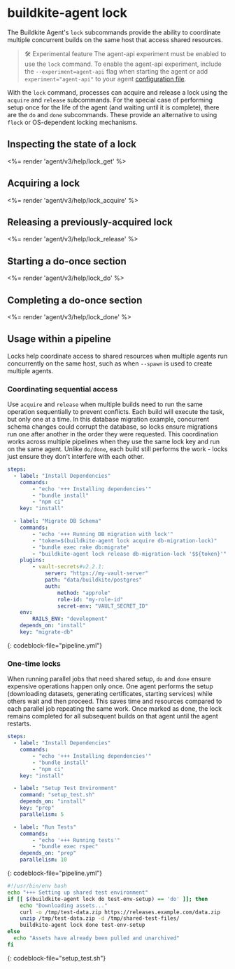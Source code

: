 # buildkite-agent lock

The Buildkite Agent's `lock` subcommands provide the ability to coordinate multiple concurrent builds on the same host that access shared resources.

> 🛠 Experimental feature
> The agent-api experiment must be enabled to use the `lock` command. To enable the agent-api experiment, include the `--experiment=agent-api` flag when starting the agent or add `experiment="agent-api"` to your agent [configuration file](/docs/agent/v3/configuration).

With the `lock` command, processes can acquire and release a lock using the `acquire` and `release` subcommands. For the special case of performing setup once for the life of the agent (and waiting until it is complete), there are the `do` and `done` subcommands. These provide an alternative to using `flock` or OS-dependent locking mechanisms.

## Inspecting the state of a lock

<%= render 'agent/v3/help/lock_get' %>

## Acquiring a lock

<%= render 'agent/v3/help/lock_acquire' %>

## Releasing a previously-acquired lock

<%= render 'agent/v3/help/lock_release' %>

## Starting a do-once section

<%= render 'agent/v3/help/lock_do' %>

## Completing a do-once section

<%= render 'agent/v3/help/lock_done' %>

## Usage within a pipeline

Locks help coordinate access to shared resources when multiple agents run concurrently on the same host, such as when `--spawn` is used to create multiple agents.

### Coordinating sequential access

Use `acquire` and `release` when multiple builds need to run the same operation sequentially to prevent conflicts. Each build will execute the task, but only one at a time. In this database migration example, concurrent schema changes could corrupt the database, so locks ensure migrations run one after another in the order they were requested. This coordination works across multiple pipelines when they use the same lock key and run on the same agent. Unlike `do/done`, each build still performs the work - locks just ensure they don't interfere with each other.

```yml
steps:
  - label: "Install Dependencies"
    commands:
        - "echo '+++ Installing dependencies'"
        - "bundle install"
        - "npm ci"
    key: "install"

  - label: "Migrate DB Schema"
    commands:
        - "echo '+++ Running DB migration with lock'"
        - "token=$(buildkite-agent lock acquire db-migration-lock)"
        - "bundle exec rake db:migrate"
        - "buildkite-agent lock release db-migration-lock '$${token}'"
    plugins:
        - vault-secrets#v2.2.1:
            server: "https://my-vault-server"
            path: "data/buildkite/postgres"
            auth:
                method: "approle"
                role-id: "my-role-id"
                secret-env: "VAULT_SECRET_ID"
    env:
        RAILS_ENV: "development"
    depends_on: "install"
    key: "migrate-db"
```
{: codeblock-file="pipeline.yml"}

### One-time locks

When running parallel jobs that need shared setup, `do` and `done` ensure expensive operations happen only once. One agent performs the setup (downloading datasets, generating certificates, starting services) while others wait and then proceed. This saves time and resources compared to each parallel job repeating the same work. Once marked as done, the lock remains completed for all subsequent builds on that agent until the agent restarts.

```yml
steps:
  - label: "Install Dependencies"
    commands:
        - "echo '+++ Installing dependencies'"
        - "bundle install"
        - "npm ci"
    key: "install"

  - label: "Setup Test Environment"
    command: "setup_test.sh"
    depends_on: "install"
    key: "prep"
    parallelism: 5

  - label: "Run Tests"
    commands:
        - "echo '+++ Running tests'"
        - "bundle exec rspec"
    depends_on: "prep"
    parallelism: 10
```
{: codeblock-file="pipeline.yml"}

```bash
#!/usr/bin/env bash
echo "+++ Setting up shared test environment"
if [[ $(buildkite-agent lock do test-env-setup) == 'do' ]]; then
    echo "Downloading assets..."
    curl -o /tmp/test-data.zip https://releases.example.com/data.zip
    unzip /tmp/test-data.zip -d /tmp/shared-test-files/
    buildkite-agent lock done test-env-setup
else
  echo "Assets have already been pulled and unarchived"
fi
```
{: codeblock-file="setup_test.sh"}
